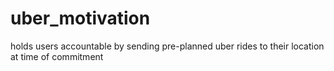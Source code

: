 # uber_motivation
holds users accountable by sending pre-planned uber rides to their location at time of commitment
